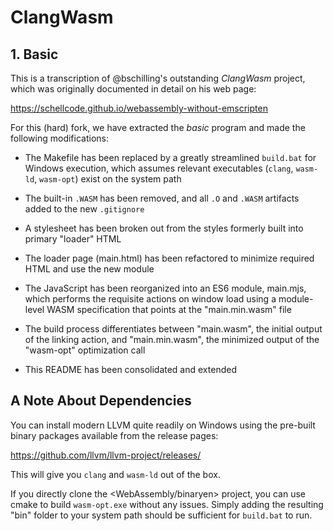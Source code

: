 # ClangWasm

## 1. Basic

This is a transcription of @bschilling's outstanding *ClangWasm* project, which was originally documented in detail on his web page:

  https://schellcode.github.io/webassembly-without-emscripten

For this (hard) fork, we have extracted the *basic* program and made the following modifications:

* The Makefile has been replaced by a greatly streamlined `build.bat` for Windows execution, which assumes relevant executables (`clang`, `wasm-ld`, `wasm-opt`) exist on the system path

* The built-in `.WASM` has been removed, and all `.O` and `.WASM` artifacts added to the new `.gitignore`

* A stylesheet has been broken out from the styles formerly built into primary "loader" HTML

* The loader page (main.html) has been refactored to minimize required HTML and use the new module

* The JavaScript has been reorganized into an ES6 module, main.mjs, which performs the requisite actions on window load using a module-level WASM specification that points at the "main.min.wasm" file

* The build process differentiates between "main.wasm", the initial output of the linking action, and "main.min.wasm", the minimized output of the "wasm-opt" optimization call

* This README has been consolidated and extended

## A Note About Dependencies

You can install modern LLVM quite readily on Windows using the pre-built binary packages available from the release pages:

  https://github.com/llvm/llvm-project/releases/

This will give you `clang` and `wasm-ld` out of the box.

If you directly clone the <WebAssembly/binaryen> project, you can use cmake to build `wasm-opt.exe` without any issues. Simply adding the resulting "bin" folder to your system path should be sufficient for `build.bat` to run.
